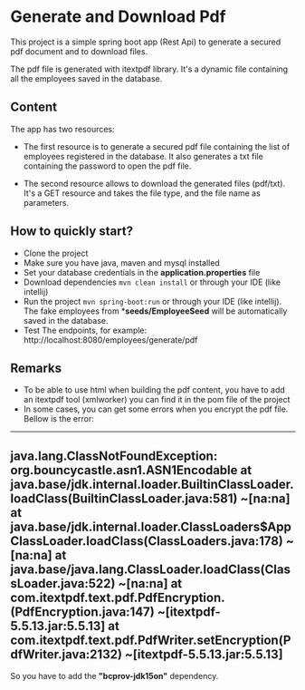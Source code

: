 # Generate and Download Pdf

This project is a simple spring boot app (Rest Api) to generate a secured pdf document and to download files.

The pdf file is generated with itextpdf library. 
It's a dynamic file containing all the employees saved in the database. 

## Content
The app has two resources:
* The first resource is to generate a secured pdf file containing the list of employees registered in the database.
It also generates a txt file containing the password to open the pdf file.
  
* The second resource allows to download the generated files (pdf/txt). 
  It's a GET resource and takes the file type, and the file name as parameters.

## How to quickly start?

- Clone the project
- Make sure you have java, maven and mysql installed
- Set your database credentials in the **application.properties** file
- Download dependencies ``mvn clean install`` or through your IDE (like intellij)
- Run the project ``mvn spring-boot:run`` or through your IDE (like intellij). 
  The fake employees from ***seeds/EmployeeSeed** will be automatically saved in the database.
- Test The endpoints, for example: http://localhost:8080/employees/generate/pdf

## Remarks

- To be able to use html when building the pdf content, you have to add an itextpdf tool (xmlworker) you can find it in the pom file of the project
- In some cases, you can get some errors when you encrypt the pdf file. Bellow is the error:

----
java.lang.ClassNotFoundException: org.bouncycastle.asn1.ASN1Encodable
at java.base/jdk.internal.loader.BuiltinClassLoader.loadClass(BuiltinClassLoader.java:581) ~[na:na]
at java.base/jdk.internal.loader.ClassLoaders$AppClassLoader.loadClass(ClassLoaders.java:178) ~[na:na]
at java.base/java.lang.ClassLoader.loadClass(ClassLoader.java:522) ~[na:na]
at com.itextpdf.text.pdf.PdfEncryption.<init>(PdfEncryption.java:147) ~[itextpdf-5.5.13.jar:5.5.13]
at com.itextpdf.text.pdf.PdfWriter.setEncryption(PdfWriter.java:2132) ~[itextpdf-5.5.13.jar:5.5.13]
----

So you have to add the **"bcprov-jdk15on"** dependency.